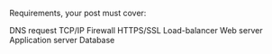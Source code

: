 Requirements, your post must cover:

DNS request
TCP/IP
Firewall
HTTPS/SSL
Load-balancer
Web server
Application server
Database
